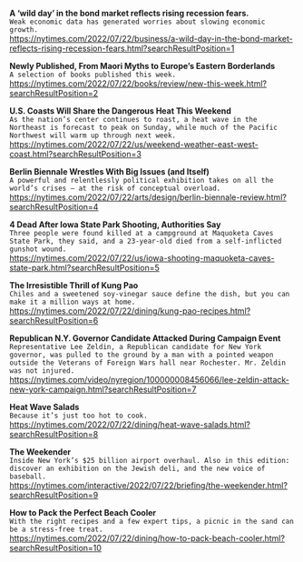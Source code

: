 **A ‘wild day’ in the bond market reflects rising recession fears.**\
`Weak economic data has generated worries about slowing economic growth.`\
https://nytimes.com/2022/07/22/business/a-wild-day-in-the-bond-market-reflects-rising-recession-fears.html?searchResultPosition=1

**Newly Published, From Maori Myths to Europe’s Eastern Borderlands**\
`A selection of books published this week.`\
https://nytimes.com/2022/07/22/books/review/new-this-week.html?searchResultPosition=2

**U.S. Coasts Will Share the Dangerous Heat This Weekend**\
`As the nation’s center continues to roast, a heat wave in the Northeast is forecast to peak on Sunday, while much of the Pacific Northwest will warm up through next week.`\
https://nytimes.com/2022/07/22/us/weekend-weather-east-west-coast.html?searchResultPosition=3

**Berlin Biennale Wrestles With Big Issues (and Itself)**\
`A powerful and relentlessly political exhibition takes on all the world’s crises — at the risk of conceptual overload.`\
https://nytimes.com/2022/07/22/arts/design/berlin-biennale-review.html?searchResultPosition=4

**4 Dead After Iowa State Park Shooting, Authorities Say**\
`Three people were found killed at a campground at Maquoketa Caves State Park, they said, and a 23-year-old died from a self-inflicted gunshot wound.`\
https://nytimes.com/2022/07/22/us/iowa-shooting-maquoketa-caves-state-park.html?searchResultPosition=5

**The Irresistible Thrill of Kung Pao**\
`Chiles and a sweetened soy-vinegar sauce define the dish, but you can make it a million ways at home.`\
https://nytimes.com/2022/07/22/dining/kung-pao-recipes.html?searchResultPosition=6

**Republican N.Y. Governor Candidate Attacked During Campaign Event**\
`Representative Lee Zeldin, a Republican candidate for New York governor, was pulled to the ground by a man with a pointed weapon outside the Veterans of Foreign Wars hall near Rochester. Mr. Zeldin was not injured.`\
https://nytimes.com/video/nyregion/100000008456066/lee-zeldin-attack-new-york-campaign.html?searchResultPosition=7

**Heat Wave Salads**\
`Because it’s just too hot to cook.`\
https://nytimes.com/2022/07/22/dining/heat-wave-salads.html?searchResultPosition=8

**The Weekender**\
`Inside New York’s $25 billion airport overhaul. Also in this edition: discover an exhibition on the Jewish deli, and the new voice of baseball.`\
https://nytimes.com/interactive/2022/07/22/briefing/the-weekender.html?searchResultPosition=9

**How to Pack the Perfect Beach Cooler**\
`With the right recipes and a few expert tips, a picnic in the sand can be a stress-free treat.`\
https://nytimes.com/2022/07/22/dining/how-to-pack-beach-cooler.html?searchResultPosition=10

